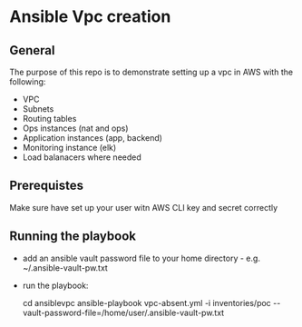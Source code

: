 # Ansible Vpc creation 

## General

The purpose of this repo is to demonstrate setting up a vpc in AWS with the following:

* VPC
* Subnets
* Routing tables
* Ops instances (nat and ops)
* Application instances (app, backend)
* Monitoring instance (elk)
* Load balanacers where needed

## Prerequistes

Make sure have set up your user witn AWS CLI key and secret correctly

## Running the playbook

- add an ansible vault password file to your home directory - e.g. ~/.ansible-vault-pw.txt
- run the playbook: 

    cd ansiblevpc
    ansible-playbook vpc-absent.yml -i inventories/poc --vault-password-file=/home/user/.ansible-vault-pw.txt
